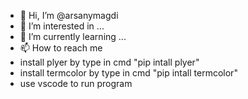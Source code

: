- 👋 Hi, I’m @arsanymagdi
- 👀 I’m interested in ...
- 🌱 I’m currently learning ...
- 📫 How to reach me 
- install plyer by type in cmd "pip intall plyer"
- install termcolor by type in cmd "pip intall termcolor"
- use vscode to run program
